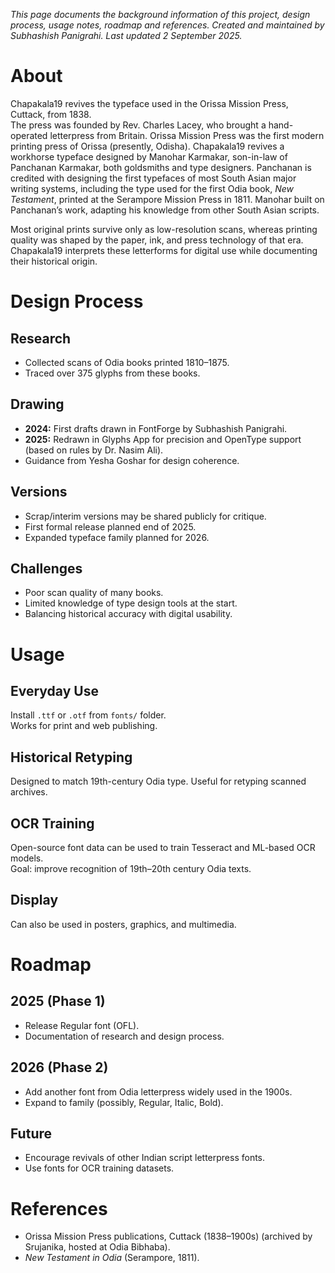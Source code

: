 _This page documents the background information of this project, design process, usage notes, roadmap and references. Created and maintained by Subhashish Panigrahi. Last updated 2 September 2025._

# About

Chapakala19 revives the typeface used in the Orissa Mission Press, Cuttack, from 1838.  
The press was founded by Rev. Charles Lacey, who brought a hand-operated letterpress from Britain. Orissa Mission Press was the first modern printing press of Orissa (presently, Odisha). Chapakala19 revives a workhorse typeface designed by Manohar Karmakar, son-in-law of Panchanan Karmakar, both goldsmiths and type designers. Panchanan is credited with designing the first typefaces of most South Asian major writing systems, including the type used for the first Odia book, *New Testament*, printed at the Serampore Mission Press in 1811.  Manohar built on Panchanan’s work, adapting his knowledge from other South Asian scripts.

Most original prints survive only as low-resolution scans, whereas printing quality was shaped by the paper, ink, and press technology of that era. Chapakala19 interprets these letterforms for digital use while documenting their historical origin.

# Design Process

## Research
- Collected scans of Odia books printed 1810–1875.
- Traced over 375 glyphs from these books.

## Drawing
- **2024:** First drafts drawn in FontForge by Subhashish Panigrahi.
- **2025:** Redrawn in Glyphs App for precision and OpenType support (based on rules by Dr. Nasim Ali).
- Guidance from Yesha Goshar for design coherence.

## Versions
- Scrap/interim versions may be shared publicly for critique.
- First formal release planned end of 2025.
- Expanded typeface family planned for 2026.

## Challenges
- Poor scan quality of many books.
- Limited knowledge of type design tools at the start.
- Balancing historical accuracy with digital usability.

# Usage

## Everyday Use
Install `.ttf` or `.otf` from `fonts/` folder.  
Works for print and web publishing.

## Historical Retyping
Designed to match 19th-century Odia type. Useful for retyping scanned archives.

## OCR Training
Open-source font data can be used to train Tesseract and ML-based OCR models.  
Goal: improve recognition of 19th–20th century Odia texts.

## Display
Can also be used in posters, graphics, and multimedia.

# Roadmap

## 2025 (Phase 1)
- Release Regular font (OFL).
- Documentation of research and design process.

## 2026 (Phase 2)
- Add another font from Odia letterpress widely used in the 1900s.
- Expand to family (possibly, Regular, Italic, Bold).

## Future
- Encourage revivals of other Indian script letterpress fonts.
- Use fonts for OCR training datasets.

# References

- Orissa Mission Press publications, Cuttack (1838–1900s) (archived by Srujanika, hosted at Odia Bibhaba).
- *New Testament in Odia* (Serampore, 1811).
